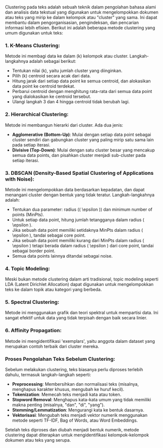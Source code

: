 Clustering pada teks adalah sebuah teknik dalam pengolahan bahasa alami dan analisis data tekstual yang digunakan untuk mengelompokkan dokumen atau teks yang mirip ke dalam kelompok atau "cluster" yang sama. Ini dapat membantu dalam pengorganisasian, pengindeksan, dan pencarian informasi lebih efisien. Berikut ini adalah beberapa metode clustering yang umum digunakan untuk teks:

### 1. **K-Means Clustering**:
   Metode ini membagi data ke dalam \(k\) kelompok atau cluster. Langkah-langkahnya adalah sebagai berikut:
   - Tentukan nilai \(k\), yaitu jumlah cluster yang diinginkan.
   - Pilih \(k\) centroid secara acak dari data.
   - Hitung jarak dari setiap data point ke semua centroid, dan alokasikan data point ke centroid terdekat.
   - Perbarui centroid dengan menghitung rata-rata dari semua data point yang dialokasikan ke centroid tersebut.
   - Ulangi langkah 3 dan 4 hingga centroid tidak berubah lagi.

### 2. **Hierarchical Clustering**:
   Metode ini membangun hierarki dari cluster. Ada dua jenis:
   - **Agglomerative (Bottom-Up)**: Mulai dengan setiap data point sebagai cluster sendiri dan gabungkan cluster yang paling mirip satu sama lain pada setiap iterasi.
   - **Divisive (Top-Down)**: Mulai dengan satu cluster besar yang mencakup semua data points, dan pisahkan cluster menjadi sub-cluster pada setiap iterasi.

### 3. **DBSCAN (Density-Based Spatial Clustering of Applications with Noise)**:
   Metode ini mengelompokkan data berdasarkan kepadatan, dan dapat menangani cluster dengan bentuk yang tidak teratur. Langkah-langkahnya adalah:
   - Tentukan dua parameter: radius (\( \epsilon \)) dan minimum number of points (MinPts).
   - Untuk setiap data point, hitung jumlah tetangganya dalam radius \( \epsilon \).
   - Jika sebuah data point memiliki setidaknya MinPts dalam radius \( \epsilon \), tandai sebagai core point.
   - Jika sebuah data point memiliki kurang dari MinPts dalam radius \( \epsilon \) tetapi berada dalam radius \( \epsilon \) dari core point, tandai sebagai border point.
   - Semua data points lainnya ditandai sebagai noise.

### 4. **Topic Modeling**:
   Meski bukan metode clustering dalam arti tradisional, topic modeling seperti LDA (Latent Dirichlet Allocation) dapat digunakan untuk mengelompokkan teks ke dalam topik atau kategori yang berbeda.

### 5. **Spectral Clustering**:
   Metode ini menggunakan grafik dan teori spektral untuk mempartisi data. Ini sangat efektif untuk data yang tidak terpisah dengan baik secara linier.

### 6. **Affinity Propagation**:
   Metode ini mengidentifikasi 'exemplars', yaitu anggota dalam dataset yang merupakan contoh terbaik dari cluster mereka.

### Proses Pengolahan Teks Sebelum Clustering:
Sebelum melakukan clustering, teks biasanya perlu diproses terlebih dahulu, termasuk langkah-langkah seperti:
- **Preprocessing**: Membersihkan dan normalisasi teks (misalnya, menghapus karakter khusus, mengubah ke huruf kecil).
- **Tokenization**: Memecah teks menjadi kata atau token.
- **Stopword Removal**: Menghapus kata-kata umum yang tidak memiliki makna penting (misalnya, "dan", "di", "yang").
- **Stemming/Lemmatization**: Mengurangi kata ke bentuk dasarnya.
- **Vektorisasi**: Mengubah teks menjadi vektor numerik menggunakan metode seperti TF-IDF, Bag of Words, atau Word Embeddings.

Setelah teks diproses dan diubah menjadi bentuk numerik, metode clustering dapat diterapkan untuk mengidentifikasi kelompok-kelompok dokumen atau teks yang serupa.
